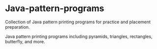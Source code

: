 # Java-pattern-programs
Collection of Java pattern printing programs for practice and placement preparation.

Java pattern printing programs including pyramids, triangles, rectangles, butterfly, and more.
